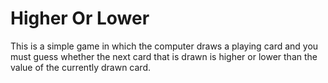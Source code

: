 # Higher Or Lower

This is a simple game in which the computer draws a playing card and you must guess whether the next card that is drawn is higher or lower than the value of the currently drawn card.


